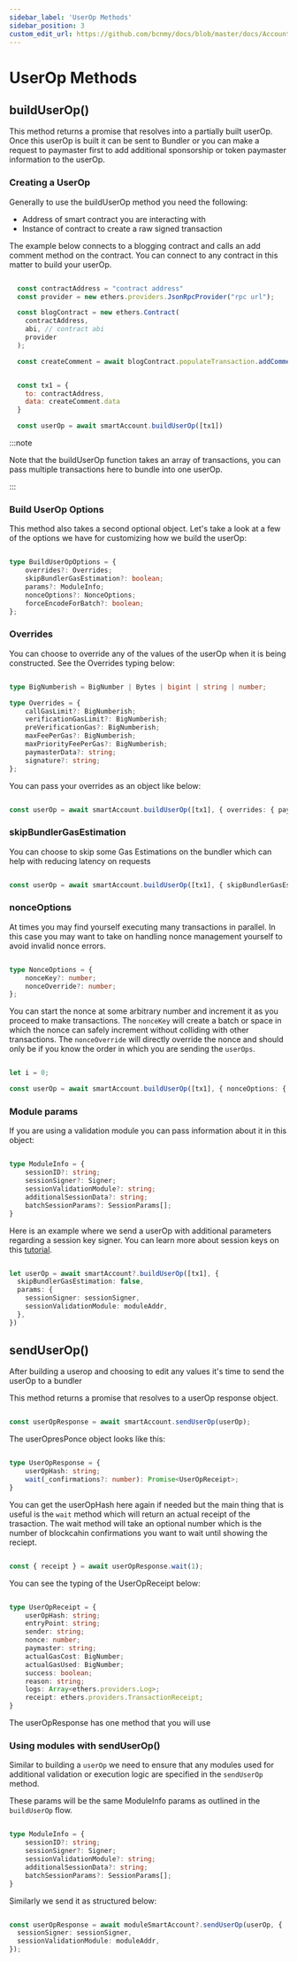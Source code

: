 ```yaml
---
sidebar_label: 'UserOp Methods'
sidebar_position: 3
custom_edit_url: https://github.com/bcnmy/docs/blob/master/docs/Account/methods/userOpMethods.md
---
```

# UserOp Methods

## buildUserOp()

This method returns a promise that resolves into a partially built userOp. Once this userOp is built it can be sent to Bundler or you can make a request to paymaster first to add additional sponsorship or token paymaster information to the userOp. 

### Creating a UserOp

Generally to use the buildUserOp method you need the following: 

- Address of smart contract you are interacting with
- Instance of contract to create a raw signed transaction

The example below connects to a blogging contract and calls an add comment method on the contract. You can connect to any contract in this matter to build your userOp.

```js

  const contractAddress = "contract address"
  const provider = new ethers.providers.JsonRpcProvider("rpc url");

  const blogContract = new ethers.Contract(
    contractAddress,
    abi, // contract abi
    provider
  );

  const createComment = await blogContract.populateTransaction.addComment("comment")


  const tx1 = {
    to: contractAddress,
    data: createComment.data
  }

  const userOp = await smartAccount.buildUserOp([tx1])


```

:::note

Note that the buildUserOp function takes an array of transactions, you can pass multiple transactions here to bundle into one userOp. 

:::


### Build UserOp Options

This method also takes a second optional object. Let's take a look at a few of the options we have for customizing how we build the userOp: 

```ts

type BuildUserOpOptions = {
    overrides?: Overrides;
    skipBundlerGasEstimation?: boolean;
    params?: ModuleInfo;
    nonceOptions?: NonceOptions;
    forceEncodeForBatch?: boolean;
};

```

### Overrides


You can choose to override any of the values of the userOp when it is being constructed. See the Overrides typing below: 


```ts

type BigNumberish = BigNumber | Bytes | bigint | string | number;

type Overrides = {
    callGasLimit?: BigNumberish;
    verificationGasLimit?: BigNumberish;
    preVerificationGas?: BigNumberish;
    maxFeePerGas?: BigNumberish;
    maxPriorityFeePerGas?: BigNumberish;
    paymasterData?: string;
    signature?: string;
};

```
You can pass your overrides as an object like below:

```ts

const userOp = await smartAccount.buildUserOp([tx1], { overrides: { paymasterData: "0x" }})

```

### skipBundlerGasEstimation

You can choose to skip some Gas Estimations on the bundler which can help with reducing latency on requests

```ts

const userOp = await smartAccount.buildUserOp([tx1], { skipBundlerGasEstimation: true })

```

### nonceOptions

At times you may find yourself executing many transactions in parallel. In this case you may want to take on handling nonce management yourself to avoid invalid nonce errors. 

```ts

type NonceOptions = {
    nonceKey?: number;
    nonceOverride?: number;
};

```

You can start the nonce at some arbitrary number and increment it as you proceed to make transactions. The `nonceKey` will create a batch or space in which the nonce can safely increment without colliding with other transactions. The `nonceOverride` will directly override the nonce and should only be if you know the order in which you are sending the `userOps`. 

```ts

let i = 0;

const userOp = await smartAccount.buildUserOp([tx1], { nonceOptions: { nonceKey: i++ }})

```


### Module params

If you are using a validation module you can pass information about it in this object:

```ts

type ModuleInfo = {
    sessionID?: string;
    sessionSigner?: Signer;
    sessionValidationModule?: string;
    additionalSessionData?: string;
    batchSessionParams?: SessionParams[];
}

```

Here is an example where we send a userOp with additional parameters regarding a session key signer. You can learn more about session keys on this [tutorial](/category/session-keys-tutorial).

```ts

let userOp = await smartAccount?.buildUserOp([tx1], {
  skipBundlerGasEstimation: false,
  params: {
    sessionSigner: sessionSigner,
    sessionValidationModule: moduleAddr,
  },
})

```

## sendUserOp()

After building a userop and choosing to edit any values it's time to send the userOp to a bundler 

This method returns a promise that resolves to a userOp response object. 

```ts

const userOpResponse = await smartAccount.sendUserOp(userOp);


```

The userOpresPonce object looks like this: 

```ts

type UserOpResponse = {
    userOpHash: string;
    wait(_confirmations?: number): Promise<UserOpReceipt>;
}

```
You can get the userOpHash here again if needed but the main thing that is useful is the `wait` method which will return an actual receipt of the trasaction. The wait method will take an optional number which is the number of blockcahin confirmations you want to wait until showing the reciept. 

```ts

const { receipt } = await userOpResponse.wait(1);

```

You can see the typing of the UserOpReceipt below: 

```ts

type UserOpReceipt = {
    userOpHash: string;
    entryPoint: string;
    sender: string;
    nonce: number;
    paymaster: string;
    actualGasCost: BigNumber;
    actualGasUsed: BigNumber;
    success: boolean;
    reason: string;
    logs: Array<ethers.providers.Log>;
    receipt: ethers.providers.TransactionReceipt;
}

```


The userOpResponse has one method that you will use 

### Using modules with sendUserOp()

Similar to building a `userOp` we need to ensure that any modules used for additional validation or execution logic are specified in the `sendUserOp` method. 

These params will be the same ModuleInfo params as outlined in the `buildUserOp` flow. 

``` ts

type ModuleInfo = {
    sessionID?: string;
    sessionSigner?: Signer;
    sessionValidationModule?: string;
    additionalSessionData?: string;
    batchSessionParams?: SessionParams[];
}

```

Similarly we send it as structured below: 

```ts

const userOpResponse = await moduleSmartAccount?.sendUserOp(userOp, {
  sessionSigner: sessionSigner,
  sessionValidationModule: moduleAddr,
});

```
